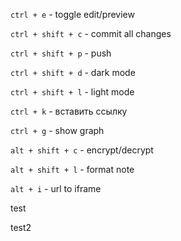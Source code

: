 `ctrl + e` - toggle edit/preview

`ctrl + shift + c` - commit all changes

`ctrl + shift + p` - push

`ctrl + shift + d` - dark mode

`ctrl + shift + l` - light mode

`ctrl + k` - вставить ссылку

`ctrl + g` - show graph

`alt + shift + c` - encrypt/decrypt

`alt + shift + l` - format note

`alt + i` - url to iframe

test

test2
